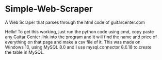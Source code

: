 # Simple-Web-Scraper
A Web Scraper that parses through the html code of guitarcenter.com

Hello! To get this working, just run the python code using cmd, copy paste any Guitar Center link into the program and it will find the name and price of everything on that page and make a csv file of it.
This was made on Windows 10, using MySQL 8.0 and I use mysql.connector 8.0.18 to create the table in MySQL.
